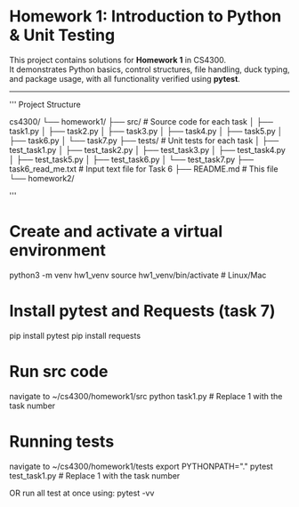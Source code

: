 # Homework 1: Introduction to Python & Unit Testing

This project contains solutions for **Homework 1** in CS4300.  
It demonstrates Python basics, control structures, file handling, duck typing, and package usage, with all functionality verified using **pytest**.

---
'''
Project Structure

cs4300/
└── homework1/
├── src/ # Source code for each task
│ ├── task1.py
│ ├── task2.py
│ ├── task3.py
│ ├── task4.py
│ ├── task5.py
│ ├── task6.py
│ └── task7.py
├── tests/ # Unit tests for each task
│ ├── test_task1.py
│ ├── test_task2.py
│ ├── test_task3.py
│ ├── test_task4.py
│ ├── test_task5.py
│ ├── test_task6.py
│ └── test_task7.py
├── task6_read_me.txt # Input text file for Task 6
├── README.md # This file
└── homework2/

'''
# Create and activate a virtual environment

python3 -m venv hw1_venv
source hw1_venv/bin/activate   # Linux/Mac

# Install pytest and Requests (task 7)
pip install pytest
pip install requests


# Run src code
navigate to ~/cs4300/homework1/src
python task1.py   # Replace 1 with the task number

# Running tests 
navigate to ~/cs4300/homework1/tests
export PYTHONPATH="."
pytest test_task1.py	# Replace 1 with the task number

OR run all test at once using:
pytest -vv
